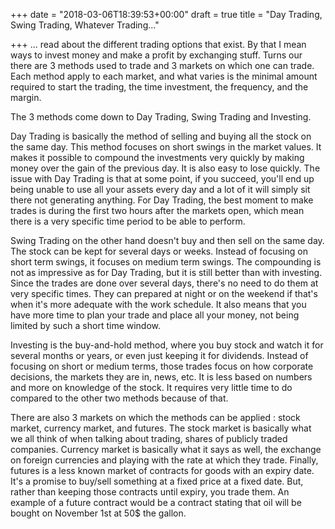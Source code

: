 +++
date = "2018-03-06T18:39:53+00:00"
draft = true
title = "Day Trading, Swing Trading, Whatever Trading..."

+++
... read about the different trading options that exist. By that I mean ways to invest money and make a profit by exchanging stuff. Turns our there are 3 methods used to trade and 3 markets on which one can trade. Each method apply to each market, and what varies is the minimal amount required to start the trading, the time investment, the frequency, and the margin.

The 3 methods come down to Day Trading, Swing Trading and Investing.

Day Trading is basically the method of selling and buying all the stock on the same day. This method focuses on short swings in the market values. It makes it possible to compound the investments very quickly by making money over the gain of the previous day. It is also easy to lose quickly. The issue with Day Trading is that at some point, if you succeed, you'll end up being unable to use all your assets every day and a lot of it will simply sit there not generating anything. For Day Trading, the best moment to make trades is during the first two hours after the markets open, which mean there is a very specific time period to be able to perform.

Swing Trading on the other hand doesn't buy and then sell on the same day. The stock can be kept for several days or weeks. Instead of focusing on short term swings, it focuses on medium term swings. The compounding is not as impressive as for Day Trading, but it is still better than with investing. Since the trades are done over several days, there's no need to do them at very specific times. They can prepared at night or on the weekend if that's when it's more adequate with the work schedule. It also means that you have more time to plan your trade and place all your money, not being limited by such a short time window.

Investing is the buy-and-hold method, where you buy stock and watch it for several months or years, or even just keeping it for dividends. Instead of focusing on short or medium terms, those trades focus on how corporate decisions, the markets they are in, news, etc. It is less based on numbers and more on knowledge of the stock. It requires very little time to do compared to the other two methods because of that.

There are also 3 markets on which the methods can be applied : stock market, currency market, and futures. The stock market is basically what we all think of when talking about trading, shares of publicly traded companies. Currency market is basically what it says as well, the exchange on foreign currencies and playing with the rate at which they trade. Finally, futures is a less known market of contracts for goods with an expiry date. It's a promise to buy/sell something at a fixed price at a fixed date. But, rather than keeping those contracts until expiry, you trade them. An example of a future contract would be a contract stating that oil will be bought on November 1st at 50$ the gallon.